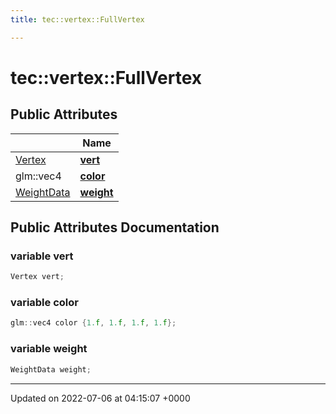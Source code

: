```yaml
---
title: tec::vertex::FullVertex

---
```


# tec::vertex::FullVertex





## Public Attributes

|                | Name           |
| -------------- | -------------- |
| [Vertex](/engine/Classes/structtec_1_1vertex_1_1_vertex/) | **[vert](/engine/Classes/structtec_1_1vertex_1_1_full_vertex/#variable-vert)**  |
| glm::vec4 | **[color](/engine/Classes/structtec_1_1vertex_1_1_full_vertex/#variable-color)**  |
| [WeightData](/engine/Classes/structtec_1_1vertex_1_1_weight_data/) | **[weight](/engine/Classes/structtec_1_1vertex_1_1_full_vertex/#variable-weight)**  |

## Public Attributes Documentation

### variable vert

```cpp
Vertex vert;
```


### variable color

```cpp
glm::vec4 color {1.f, 1.f, 1.f, 1.f};
```


### variable weight

```cpp
WeightData weight;
```


-------------------------------

Updated on 2022-07-06 at 04:15:07 +0000